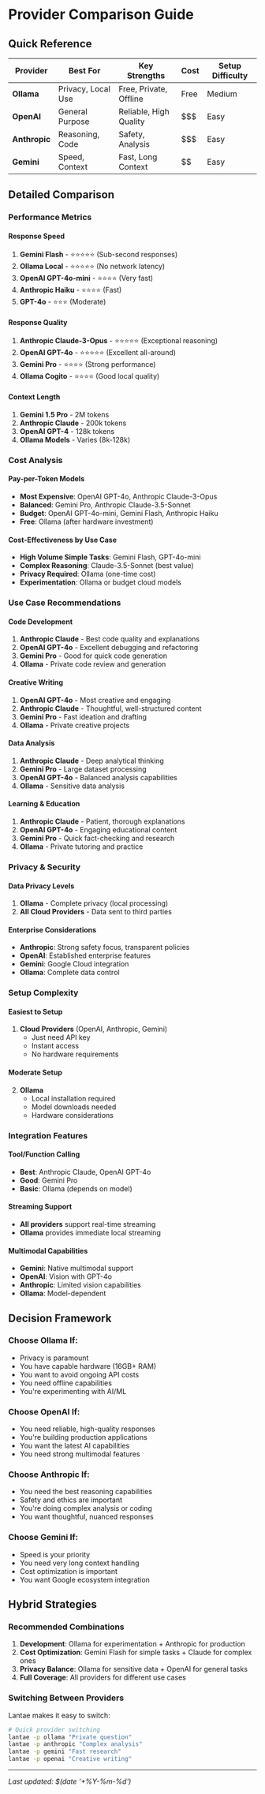# Provider Comparison Guide

## Quick Reference

| Provider | Best For | Key Strengths | Cost | Setup Difficulty |
|----------|----------|---------------|------|------------------|
| **Ollama** | Privacy, Local Use | Free, Private, Offline | Free | Medium |
| **OpenAI** | General Purpose | Reliable, High Quality | $$$ | Easy |
| **Anthropic** | Reasoning, Code | Safety, Analysis | $$$ | Easy |
| **Gemini** | Speed, Context | Fast, Long Context | $$ | Easy |

## Detailed Comparison

### Performance Metrics

#### Response Speed
1. **Gemini Flash** - ⭐⭐⭐⭐⭐ (Sub-second responses)
2. **Ollama Local** - ⭐⭐⭐⭐⭐ (No network latency)
3. **OpenAI GPT-4o-mini** - ⭐⭐⭐⭐ (Very fast)
4. **Anthropic Haiku** - ⭐⭐⭐⭐ (Fast)
5. **GPT-4o** - ⭐⭐⭐ (Moderate)

#### Response Quality
1. **Anthropic Claude-3-Opus** - ⭐⭐⭐⭐⭐ (Exceptional reasoning)
2. **OpenAI GPT-4o** - ⭐⭐⭐⭐⭐ (Excellent all-around)
3. **Gemini Pro** - ⭐⭐⭐⭐ (Strong performance)
4. **Ollama Cogito** - ⭐⭐⭐⭐ (Good local quality)

#### Context Length
1. **Gemini 1.5 Pro** - 2M tokens
2. **Anthropic Claude** - 200k tokens
3. **OpenAI GPT-4** - 128k tokens
4. **Ollama Models** - Varies (8k-128k)

### Cost Analysis

#### Pay-per-Token Models
- **Most Expensive**: OpenAI GPT-4o, Anthropic Claude-3-Opus
- **Balanced**: Gemini Pro, Anthropic Claude-3.5-Sonnet
- **Budget**: OpenAI GPT-4o-mini, Gemini Flash, Anthropic Haiku
- **Free**: Ollama (after hardware investment)

#### Cost-Effectiveness by Use Case
- **High Volume Simple Tasks**: Gemini Flash, GPT-4o-mini
- **Complex Reasoning**: Claude-3.5-Sonnet (best value)
- **Privacy Required**: Ollama (one-time cost)
- **Experimentation**: Ollama or budget cloud models

### Use Case Recommendations

#### Code Development
1. **Anthropic Claude** - Best code quality and explanations
2. **OpenAI GPT-4o** - Excellent debugging and refactoring
3. **Gemini Pro** - Good for quick code generation
4. **Ollama** - Private code review and generation

#### Creative Writing
1. **OpenAI GPT-4o** - Most creative and engaging
2. **Anthropic Claude** - Thoughtful, well-structured content
3. **Gemini Pro** - Fast ideation and drafting
4. **Ollama** - Private creative projects

#### Data Analysis
1. **Anthropic Claude** - Deep analytical thinking
2. **Gemini Pro** - Large dataset processing
3. **OpenAI GPT-4o** - Balanced analysis capabilities
4. **Ollama** - Sensitive data analysis

#### Learning & Education
1. **Anthropic Claude** - Patient, thorough explanations
2. **OpenAI GPT-4o** - Engaging educational content
3. **Gemini Pro** - Quick fact-checking and research
4. **Ollama** - Private tutoring and practice

### Privacy & Security

#### Data Privacy Levels
1. **Ollama** - Complete privacy (local processing)
2. **All Cloud Providers** - Data sent to third parties

#### Enterprise Considerations
- **Anthropic**: Strong safety focus, transparent policies
- **OpenAI**: Established enterprise features
- **Gemini**: Google Cloud integration
- **Ollama**: Complete data control

### Setup Complexity

#### Easiest to Setup
1. **Cloud Providers** (OpenAI, Anthropic, Gemini)
   - Just need API key
   - Instant access
   - No hardware requirements

#### Moderate Setup
2. **Ollama**
   - Local installation required
   - Model downloads needed
   - Hardware considerations

### Integration Features

#### Tool/Function Calling
- **Best**: Anthropic Claude, OpenAI GPT-4o
- **Good**: Gemini Pro
- **Basic**: Ollama (depends on model)

#### Streaming Support
- **All providers** support real-time streaming
- **Ollama** provides immediate local streaming

#### Multimodal Capabilities
- **Gemini**: Native multimodal support
- **OpenAI**: Vision with GPT-4o
- **Anthropic**: Limited vision capabilities
- **Ollama**: Model-dependent

## Decision Framework

### Choose Ollama If:
- Privacy is paramount
- You have capable hardware (16GB+ RAM)
- You want to avoid ongoing API costs
- You need offline capabilities
- You're experimenting with AI/ML

### Choose OpenAI If:
- You need reliable, high-quality responses
- You're building production applications
- You want the latest AI capabilities
- You need strong multimodal features

### Choose Anthropic If:
- You need the best reasoning capabilities
- Safety and ethics are important
- You're doing complex analysis or coding
- You want thoughtful, nuanced responses

### Choose Gemini If:
- Speed is your priority
- You need very long context handling
- Cost optimization is important
- You want Google ecosystem integration

## Hybrid Strategies

### Recommended Combinations
1. **Development**: Ollama for experimentation + Anthropic for production
2. **Cost Optimization**: Gemini Flash for simple tasks + Claude for complex ones
3. **Privacy Balance**: Ollama for sensitive data + OpenAI for general tasks
4. **Full Coverage**: All providers for different use cases

### Switching Between Providers
Lantae makes it easy to switch:
```bash
# Quick provider switching
lantae -p ollama "Private question"
lantae -p anthropic "Complex analysis"
lantae -p gemini "Fast research"
lantae -p openai "Creative writing"
```

---
*Last updated: $(date '+%Y-%m-%d')*